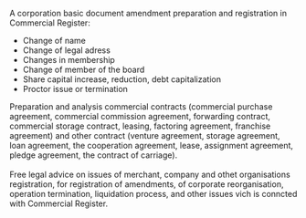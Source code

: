 A corporation basic document amendment preparation and registration in Commercial Register:
- Change of name
- Change of legal adress
- Changes in membership
- Change of member of the board
- Share capital increase, reduction, debt capitalization
- Proctor issue or termination

Preparation and analysis commercial contracts (commercial purchase agreement, commercial commission agreement, forwarding contract, commercial storage contract, leasing, factoring agreement, franchise agreement) and other contract (venture agreement, storage agreement, loan agreement, the cooperation agreement, lease, assignment agreement, pledge agreement, the contract of carriage).
<br/><br/>
Free legal advice on issues of merchant, company and othet organisations registration, for registration of amendments, of corporate reorganisation, operation termination, liquidation process, and other issues vich is conncted with Commercial Register.